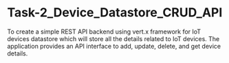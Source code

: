 # Task-2_Device_Datastore_CRUD_API
To create a simple REST API backend using vert.x framework for IoT devices datastore which will store all the details related to IoT devices. The application provides an API interface to add, update, delete, and get device details.
